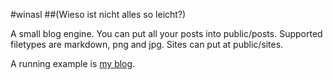 #winasl
##(Wieso ist nicht alles so leicht?)

A small blog engine. You can put all your posts into public/posts. Supported filetypes are markdown, png and jpg. Sites can put at public/sites.

A running example is [my blog](http://blog.buttlies.de).
